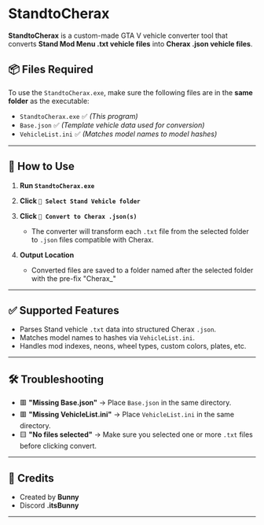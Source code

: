 # StandtoCherax

**StandtoCherax** is a custom-made GTA V vehicle converter tool that converts **Stand Mod Menu .txt vehicle files** into **Cherax .json vehicle files**.

## 📦 Files Required

To use the `StandtoCherax.exe`, make sure the following files are in the **same folder** as the executable:

- `StandtoCherax.exe` ✅ *(This program)*
- `Base.json` ✅ *(Template vehicle data used for conversion)*
- `VehicleList.ini` ✅ *(Matches model names to model hashes)*

---

## 🚀 How to Use

1. **Run `StandtoCherax.exe`**

2. **Click `📂 Select Stand Vehicle folder`**
   
3. **Click `🚀 Convert to Cherax .json(s)`**
   - The converter will transform each `.txt` file from the selected folder to `.json` files compatible with Cherax.

4. **Output Location**
   - Converted files are saved to a folder named after the selected folder with the pre-fix "Cherax_"

---

## ✅ Supported Features

- Parses Stand vehicle `.txt` data into structured Cherax `.json`.
- Matches model names to hashes via `VehicleList.ini`.
- Handles mod indexes, neons, wheel types, custom colors, plates, etc.

---

## 🛠 Troubleshooting

- 🟥 **"Missing Base.json"** → Place `Base.json` in the same directory.
- 🟥 **"Missing VehicleList.ini"** → Place `VehicleList.ini` in the same directory.
- 🟨 **"No files selected"** → Make sure you selected one or more `.txt` files before clicking convert.

---

## 💬 Credits

- Created by **Bunny**  
- Discord **.itsBunny**

---

